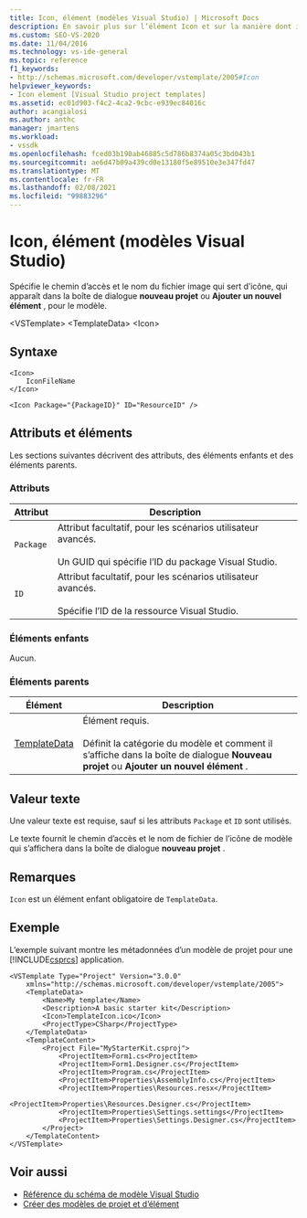 ```yaml
---
title: Icon, élément (modèles Visual Studio) | Microsoft Docs
description: En savoir plus sur l’élément Icon et sur la manière dont il spécifie le chemin d’accès et le nom de fichier du fichier image qui sert d’icône.
ms.custom: SEO-VS-2020
ms.date: 11/04/2016
ms.technology: vs-ide-general
ms.topic: reference
f1_keywords:
- http://schemas.microsoft.com/developer/vstemplate/2005#Icon
helpviewer_keywords:
- Icon element [Visual Studio project templates]
ms.assetid: ec01d903-f4c2-4ca2-9cbc-e939ec84016c
author: acangialosi
ms.author: anthc
manager: jmartens
ms.workload:
- vssdk
ms.openlocfilehash: fced03b190ab46885c5d786b8374a05c3bd043b1
ms.sourcegitcommit: ae6d47b09a439cd0e13180f5e89510e3e347fd47
ms.translationtype: MT
ms.contentlocale: fr-FR
ms.lasthandoff: 02/08/2021
ms.locfileid: "99883296"
---
```

# <a name="icon-element-visual-studio-templates"></a>Icon, élément (modèles Visual Studio)
Spécifie le chemin d’accès et le nom du fichier image qui sert d’icône, qui apparaît dans la boîte de dialogue **nouveau projet** ou **Ajouter un nouvel élément** , pour le modèle.

 \<VSTemplate> \<TemplateData>
 \<Icon>

## <a name="syntax"></a>Syntaxe

```
<Icon>
    IconFileName
</Icon>
```

```
<Icon Package="{PackageID}" ID="ResourceID" />
```

## <a name="attributes-and-elements"></a>Attributs et éléments
 Les sections suivantes décrivent des attributs, des éléments enfants et des éléments parents.

### <a name="attributes"></a>Attributs

|Attribut|Description|
|---------------|-----------------|
|`Package`|Attribut facultatif, pour les scénarios utilisateur avancés.<br /><br /> Un GUID qui spécifie l’ID du package Visual Studio.|
|`ID`|Attribut facultatif, pour les scénarios utilisateur avancés.<br /><br /> Spécifie l’ID de la ressource Visual Studio.|

### <a name="child-elements"></a>Éléments enfants
 Aucun.

### <a name="parent-elements"></a>Éléments parents

|Élément|Description|
|-------------|-----------------|
|[TemplateData](../extensibility/templatedata-element-visual-studio-templates.md)|Élément requis.<br /><br /> Définit la catégorie du modèle et comment il s’affiche dans la boîte de dialogue **Nouveau projet** ou **Ajouter un nouvel élément** .|

## <a name="text-value"></a>Valeur texte
 Une valeur texte est requise, sauf si les attributs `Package` et `ID` sont utilisés.

 Le texte fournit le chemin d’accès et le nom de fichier de l’icône de modèle qui s’affichera dans la boîte de dialogue **nouveau projet** .

## <a name="remarks"></a>Remarques
 `Icon` est un élément enfant obligatoire de `TemplateData`.

## <a name="example"></a>Exemple
 L’exemple suivant montre les métadonnées d’un modèle de projet pour une [!INCLUDE[csprcs](../data-tools/includes/csprcs_md.md)] application.

```
<VSTemplate Type="Project" Version="3.0.0"
    xmlns="http://schemas.microsoft.com/developer/vstemplate/2005">
    <TemplateData>
        <Name>My template</Name>
        <Description>A basic starter kit</Description>
        <Icon>TemplateIcon.ico</Icon>
        <ProjectType>CSharp</ProjectType>
    </TemplateData>
    <TemplateContent>
        <Project File="MyStarterKit.csproj">
            <ProjectItem>Form1.cs<ProjectItem>
            <ProjectItem>Form1.Designer.cs</ProjectItem>
            <ProjectItem>Program.cs</ProjectItem>
            <ProjectItem>Properties\AssemblyInfo.cs</ProjectItem>
            <ProjectItem>Properties\Resources.resx</ProjectItem>
            <ProjectItem>Properties\Resources.Designer.cs</ProjectItem>
            <ProjectItem>Properties\Settings.settings</ProjectItem>
            <ProjectItem>Properties\Settings.Designer.cs</ProjectItem>
        </Project>
    </TemplateContent>
</VSTemplate>
```

## <a name="see-also"></a>Voir aussi
- [Référence du schéma de modèle Visual Studio](../extensibility/visual-studio-template-schema-reference.md)
- [Créer des modèles de projet et d’élément](../ide/creating-project-and-item-templates.md)
